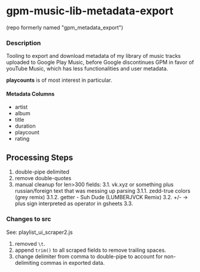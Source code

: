 # gpm-music-lib-metadata-export
(repo formerly named "gpm_metadata_export")

### Description

Tooling to export and download metadata of my library of music tracks 
uploaded to Google Play Music, before Google discontinues GPM in favor of youTube Music, 
which has less functionalities and user metadata.

**playcounts** is of most interest in particular.

#### Metadata Columns
- artist
- album
- title
- duration
- playcount
- rating

## Processing Steps
1. double-pipe delimited
2. remove double-quotes
3. manual cleanup for len>300 fields:
  3.1.  vk.xyz or something plus russian/foreign text that was messing up parsing
     3.1.1. zedd-true colors (grey remix)
     3.1.2. getter - Suh Dude (LUMBERJVCK Remix)
  3.2. +/- -> plus sign interpreted as operator in gsheets
  3.3.

### Changes to src

See: playlist_ui_scraper2.js

1. removed `\t`.
2. append `trim()` to all scraped fields to remove trailing spaces.
3. change delimiter from comma to double-pipe to account for non-delimiting commas in exported data.
